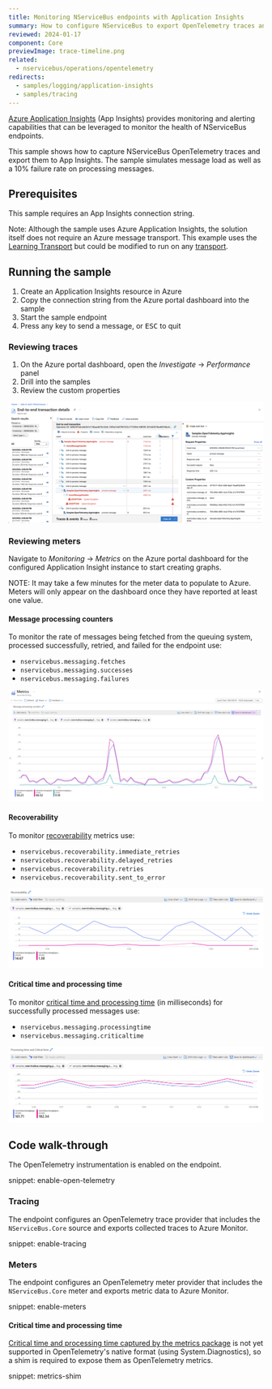 ```yaml
---
title: Monitoring NServiceBus endpoints with Application Insights
summary: How to configure NServiceBus to export OpenTelemetry traces and meters to Application Insights
reviewed: 2024-01-17
component: Core
previewImage: trace-timeline.png
related:
  - nservicebus/operations/opentelemetry
redirects:
  - samples/logging/application-insights
  - samples/tracing
---
```


[Azure Application Insights](https://docs.microsoft.com/en-us/azure/azure-monitor/app/app-insights-overview) (App Insights) provides monitoring and alerting capabilities that can be leveraged to monitor the health of NServiceBus endpoints.

This sample shows how to capture NServiceBus OpenTelemetry traces and export them to App Insights. The sample simulates message load as well as a 10% failure rate on processing messages.

## Prerequisites

This sample requires an App Insights connection string.

Note: Although the sample uses Azure Application Insights, the solution itself does not require an Azure message transport. This example uses the [Learning Transport](/transports/learning/) but could be modified to run on any [transport](/transports/).

## Running the sample

1. Create an Application Insights resource in Azure
2. Copy the connection string from the Azure portal dashboard into the sample
3. Start the sample endpoint
4. Press any key to send a message, or <kbd>ESC</kbd> to quit

### Reviewing traces

1. On the Azure portal dashboard, open the _Investigate_ → _Performance_ panel
2. Drill into the samples
3. Review the custom properties

![Timeline view of a trace in Application Insights](trace-timeline.png)

### Reviewing meters

Navigate to _Monitoring_ → _Metrics_ on the Azure portal dashboard for the configured Application Insight instance to start creating graphs.

NOTE: It may take a few minutes for the meter data to populate to Azure. Meters will only appear on the dashboard once they have reported at least one value.

#### Message processing counters

To monitor the rate of messages being fetched from the queuing system, processed successfully, retried, and failed for the endpoint use:

- `nservicebus.messaging.fetches`
- `nservicebus.messaging.successes`
- `nservicebus.messaging.failures`

![Graph showing fetched, success, and failed counters in Application Insights](metrics-counters.png)

#### Recoverability

To monitor [recoverability](/nservicebus/recoverability/) metrics use:

- `nservicebus.recoverability.immediate_retries`
- `nservicebus.recoverability.delayed_retries`
- `nservicebus.recoverability.retries`
- `nservicebus.recoverability.sent_to_error`

![Graph showing recoverability metrics in Application Insights](metrics-recoverability.png)

#### Critical time and processing time

To monitor [critical time and processing time](/monitoring/metrics/definitions.md#metrics-captured) (in milliseconds) for successfully processed messages use:

- `nservicebus.messaging.processingtime`
- `nservicebus.messaging.criticaltime`

![Graph showing processing time and critical time metrics in Application Insights](metrics-timing.png)

## Code walk-through

The OpenTelemetry instrumentation is enabled on the endpoint.

snippet: enable-open-telemetry

### Tracing

The endpoint configures an OpenTelemetry trace provider that includes the `NServiceBus.Core` source and exports collected traces to Azure Monitor.

snippet: enable-tracing

### Meters

The endpoint configures an OpenTelemetry meter provider that includes the `NServiceBus.Core` meter and exports metric data to Azure Monitor.

snippet: enable-meters

#### Critical time and processing time

[Critical time and processing time captured by the metrics package](/monitoring/metrics/definitions.md#metrics-captured) is not yet supported in OpenTelemetry's native format (using System.Diagnostics), so a shim is required to expose them as OpenTelemetry metrics.

snippet: metrics-shim
